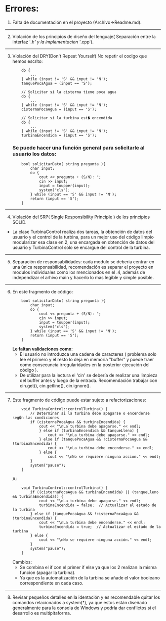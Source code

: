 # Errores:
1. Falta de documentación en el proyecto (Archivo->Readme.md).
---
2. Violación de los principios de diseño del lenguaje( Separación entre la interfaz '*.h' y la implementacion '*.cpp').
---
3. Violación del DRY(Don't Repeat Yourself) No repetir el codigo que hemos escrito:
    ```
        do {
            ...
        } while (input != 'S' && input != 'N');
        tanquePocaAgua = (input == 'S');

        // Solicitar si la cisterna tiene poca agua
        do {
            ...
        } while (input != 'S' && input != 'N');
        cisternaPocaAgua = (input == 'S');

        // Solicitar si la turbina est� encendida
        do {
            ...
        } while (input != 'S' && input != 'N');
        turbinaEncendida = (input == 'S');
    ```
    ### Se puede hacer una función general para solicitarle al usuario los datos:
    ```
        bool solicitarDato( string pregunta ){
            char input;
            do {
                cout << pregunta + (S/N): ";
                cin >> input;
                input = toupper(input);
                system("cls");
            } while (input == 'S' && input != 'N');
            return (input == 'S');
        }
    ```
---
4. Violación del SRP( Single Responsibility Principle ) de los principios SOLID.
- La clase TurbinaControl realiza dos tareas, la obtención de datos del usuario y el control de la turbina,
para un mejor uso del código limpio modularizar esa clase en 2, una encargada en obtención de datos del usuario
y TurbinaControl solo se encargue del control de la turbina.
---
5. Separación de responsabilidades: cada modulo se deberia centrar en una única responsabilidad, recomendación es   separar el proyecto en modulos individuales como los mencionados en el .4, además de independizar el arhivo main y hacerlo lo mas legible y simple posible.
---
6. En este fragmento de código:
    ```
        bool solicitarDato( string pregunta ){
            char input;
            do {
                cout << pregunta + (S/N): ";
                cin >> input;
                input = toupper(input);
                system("cls");
            } while (input == 'S' && input != 'N');
            return (input == 'S');
        }
    ```
    **Le faltan validaciones como:**
    - El usuario no introduzca una cadena de caracteres ( problema solo lee el primero y el resto lo deja en memoria "buffer" y puede traer como consecuncia irregularidades en la posterior ejecución del código ).
    - De utilizar para la lectura el 'cin' se debería de realizar una limpieza del buffer antes y luego de la entrada. Recomendación trabajar con cin.get(), cin.getline(), cin.ignore().
---
7. Este fragmento de código puede estar sujeto a refactorizaciones:
    ```
        void TurbinaControl::controlTurbina() {
            // Determinar si la turbina debe apagarse o encenderse seg�n las condiciones
            if (cisternaPocaAgua && turbinaEncendida) {
                cout << "\nLa turbina debe apagarse." << endl;
                } else if (turbinaEncendida && tanqueLleno) {
                    cout << "\nLa turbina debe apagarse." << endl;
                } else if (tanquePocaAgua && !cisternaPocaAgua && !turbinaEncendida) {
                    cout << "\nLa turbina debe encenderse." << endl;
                } else {
                    cout << "\nNo se requiere ninguna accion." << endl;
            }
            system("pause");
        }
    ```
    A:
    ```
        void TurbinaControl::controlTurbina() {
            if ((cisternaPocaAgua && turbinaEncendida) || (tanqueLleno && turbinaEncendida)) {
                cout << "\nLa turbina debe apagarse." << endl;
                turbinaEncendida = false;  // Actualizar el estado de la turbina
            } else if (tanquePocaAgua && !cisternaPocaAgua && !turbinaEncendida) {
                cout << "\nLa turbina debe encenderse." << endl;
                turbinaEncendida = true;  // Actualizar el estado de la turbina
            } else {
                cout << "\nNo se requiere ninguna acción." << endl;
            }
            system("pause");
        }
    ```
    Cambios:
    - Se combina el if con el primer if else ya que los 2 realizan la misma funcion (apagar la turbina).
    - Ya que es la automatización de la turbina se añade el valor booleano correspondiente en cada caso.
---
8. Revisar pequeños detalles en la identación y es recomendable quitar los comandos relacionados a system(*),
ya que estos están diseñado generalmente para la consola de Windows y podría dar conflictos si el desarrollo es multipltaforma.
